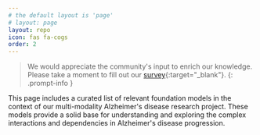 ```yaml
---
# the default layout is 'page'
# layout: page
layout: repo
icon: fas fa-cogs
order: 2
---
```


>We would appreciate the community's input to enrich our knowledge. Please take a moment to fill out our [survey](https://uthtmc.az1.qualtrics.com/jfe/form/SV_d70SS2Qu6BSzETY){:target="_blank"}.
{: .prompt-info }

This page includes a curated list of relevant foundation models in the context of our multi-modality Alzheimer's disease research project. These models provide a solid base for understanding and exploring the complex interactions and dependencies in Alzheimer's disease progression.


<!-- 
- [open-metadata / OpenMetadata](https://github.com/open-metadata/OpenMetadata) - Open Standard for Metadata. A Single place to Discover, Collaborate and Get your data right.
- [sodadata / soda-core](https://github.com/sodadata/soda-core) - Data quality testing for the modern data stack (SQL, Spark, and Pandas).
- [elementary-data / elementary](https://github.com/elementary-data/elementary) - Open-source data observability for analytics engineers.
- [MarquezProject / marquez](https://github.com/MarquezProject/marquez) - Collect, aggregate, and visualize a data ecosystem's metadata.
- [opendatadiscovery / odd-platform](https://github.com/opendatadiscovery/odd-platform) - First open-source data discovery and observability platform.
- [reata / sqllineage](https://github.com/reata/sqllineage) - SQL Lineage Analysis Tool powered by Python.
- [odpi / egeria](https://github.com/odpi/egeria) - Egeria core.
- [tokern / data-lineage](https://github.com/tokern/data-lineage) - Generate and Visualize Data Lineage from query history.
- [mara / mara-schema](https://github.com/mara/mara-schema) - Mapping of DWH database tables to business entities, attributes & metrics in Python.
- [conduktor / conduktor-gateway](https://github.com/conduktor/conduktor-gateway) - Tool to intercept and then filter and transform requests and responses between clients and Apache Kafka.
- [aws-samples / document-processing-pipeline-for-regulated-industries](https://github.com/aws-samples/document-processing-pipeline-for-regulated-industries) - A boilerplate solution for processing image and PDF documents for regulated industries.
- [provectus / data-quality-gate](https://github.com/provectus/data-quality-gate) - Data Quality Gate based on AWS.
 -->


